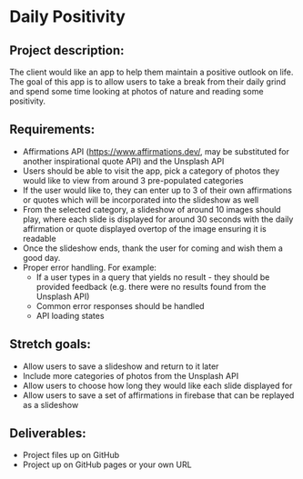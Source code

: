 # Daily Positivity

## Project description:
The client would like an app to help them maintain a positive outlook on life. The goal of this app is to allow users to take a break from their daily grind and spend some time looking at photos of nature and reading some positivity.

## Requirements:
- Affirmations API (https://www.affirmations.dev/, may be substituted for another inspirational quote API) and the Unsplash API
- Users should be able to visit the app, pick a category of photos they would like to view from around 3 pre-populated categories
- If the user would like to, they can enter up to 3 of their own affirmations or quotes which will be incorporated into the slideshow as well
- From the selected category, a slideshow of around 10 images should play, where each slide is displayed for around 30 seconds with the daily affirmation or quote displayed overtop of the image ensuring it is readable
- Once the slideshow ends, thank the user for coming and wish them a good day.
- Proper error handling. For example:
  - If a user types in a query that yields no result - they should be provided feedback (e.g. there were no results found from the Unsplash API)
  - Common error responses should be handled
  - API loading states
  
## Stretch goals:
- Allow users to save a slideshow and return to it later
- Include more categories of photos from the Unsplash API
- Allow users to choose how long they would like each slide displayed for
- Allow users to save a set of affirmations in firebase that can be replayed as a slideshow

## Deliverables:
- Project files up on GitHub
- Project up on GitHub pages or your own URL
